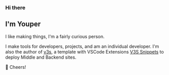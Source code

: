 ### Hi there 

## I'm Youper

I like making things, I'm a fairly curious person. 

I make tools for developers, projects, and am an individual developer. I'm also the author of [v3s](https://github.com/wangyupo/v3s), a template with VSCode Extensions [V3S Snippets](https://github.com/wangyupo/V3S-Snippets) to deploy Middle and Backend sites.

🥂 Cheers!

